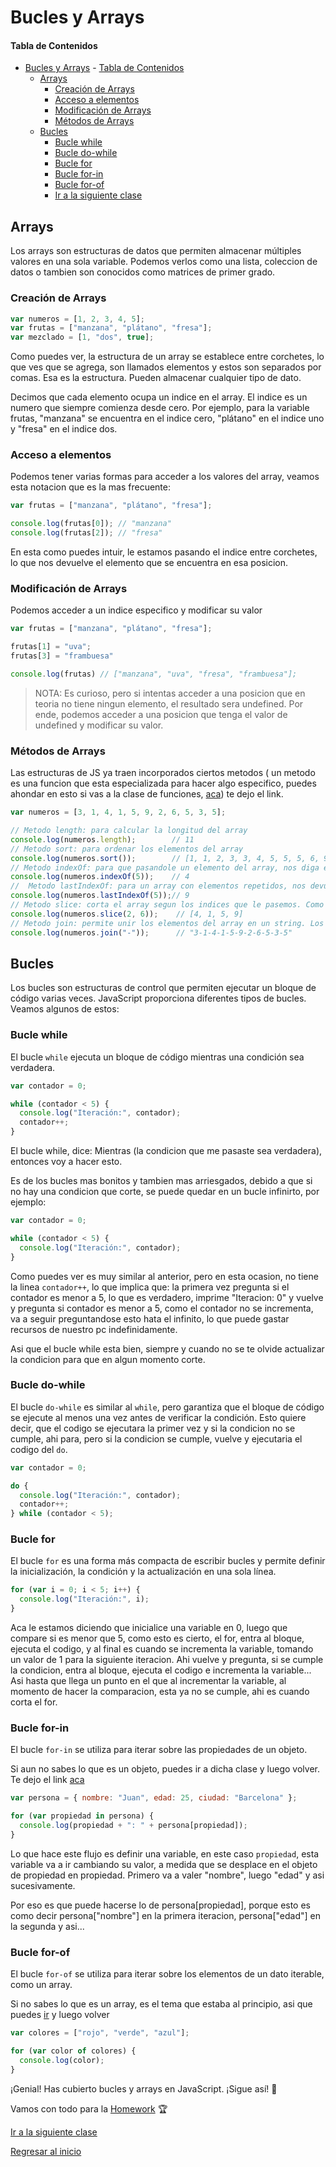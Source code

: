 <a id="top"></a>

# Bucles y Arrays

#### Tabla de Contenidos
- [Bucles y Arrays](#bucles-y-arrays)
      - [Tabla de Contenidos](#tabla-de-contenidos)
  - [Arrays](#arrays)
    - [Creación de Arrays](#creación-de-arrays)
    - [Acceso a elementos](#acceso-a-elementos)
    - [Modificación de Arrays](#modificación-de-arrays)
    - [Métodos de Arrays](#métodos-de-arrays)
  - [Bucles](#bucles)
    - [Bucle while](#bucle-while)
    - [Bucle do-while](#bucle-do-while)
    - [Bucle for](#bucle-for)
    - [Bucle for-in](#bucle-for-in)
    - [Bucle for-of](#bucle-for-of)
    - [Ir a la siguiente clase](../funciones_y_metodos/readme.md)

## Arrays

Los arrays son estructuras de datos que permiten almacenar múltiples valores en una sola variable. Podemos verlos como una lista, coleccion de datos o tambien son conocidos como matrices de primer grado.

### Creación de Arrays

```javascript
var numeros = [1, 2, 3, 4, 5];
var frutas = ["manzana", "plátano", "fresa"];
var mezclado = [1, "dos", true];
```
Como puedes ver, la estructura de un array se establece entre corchetes, lo que ves que se agrega, son llamados elementos y estos son separados por comas. Esa es la estructura. Pueden almacenar cualquier tipo de dato.

Decimos que cada elemento ocupa un indice en el array. El indice es un numero que siempre comienza desde cero.
Por ejemplo, para la variable frutas, "manzana" se encuentra en el indice cero, "plátano" en el indice uno y "fresa" en el indice dos.

### Acceso a elementos

Podemos tener varias formas para acceder a los valores del array, veamos esta notacion que es la mas frecuente:

```javascript
var frutas = ["manzana", "plátano", "fresa"];

console.log(frutas[0]); // "manzana"
console.log(frutas[2]); // "fresa"
```

En esta como puedes intuir, le estamos pasando el indice entre corchetes, lo que nos devuelve el elemento que se encuentra en esa posicion.

### Modificación de Arrays

Podemos acceder a un indice especifico y modificar su valor

```javascript
var frutas = ["manzana", "plátano", "fresa"];

frutas[1] = "uva";
frutas[3] = "frambuesa"

console.log(frutas) // ["manzana", "uva", "fresa", "frambuesa"];
```

>NOTA: Es curioso, pero si intentas acceder a una posicion que en teoria no tiene ningun elemento, el resultado sera undefined. Por ende, podemos acceder a una posicion que tenga el valor de undefined y modificar su valor.

### Métodos de Arrays

Las estructuras de JS ya traen incorporados ciertos metodos ( un metodo es una funcion que esta especializada para hacer algo especifico, puedes ahondar en esto si vas a la clase de funciones, [aca](../funciones_y_metodos/readme.md)) te dejo el link.

```javascript
var numeros = [3, 1, 4, 1, 5, 9, 2, 6, 5, 3, 5];

// Metodo length: para calcular la longitud del array
console.log(numeros.length);        // 11
// Metodo sort: para ordenar los elementos del array
console.log(numeros.sort());        // [1, 1, 2, 3, 3, 4, 5, 5, 5, 6, 9]
// Metodo indexOf: para que pasandole un elemento del array, nos diga en que indice esta. Si el elemento no esta en el array, devuelve -1.
console.log(numeros.indexOf(5));    // 4
//  Metodo lastIndexOf: para un array con elementos repetidos, nos devuelve el index del ultimo elemento.
console.log(numeros.lastIndexOf(5));// 9
// Metodo slice: corta el array segun los indices que le pasemos. Como si de un rango se tratase. No se trae al elemento del ultimo indice.
console.log(numeros.slice(2, 6));    // [4, 1, 5, 9]
// Metodo join: permite unir los elementos del array en un string. Los pega con la condicion que le pasemos entre comillas
console.log(numeros.join("-"));      // "3-1-4-1-5-9-2-6-5-3-5"
```

## Bucles

Los bucles son estructuras de control que permiten ejecutar un bloque de código varias veces. JavaScript proporciona diferentes tipos de bucles. Veamos algunos de estos:

### Bucle while

El bucle `while` ejecuta un bloque de código mientras una condición sea verdadera.

```javascript
var contador = 0;

while (contador < 5) {
  console.log("Iteración:", contador);
  contador++;
}
```
El bucle while, dice: Mientras (la condicion que me pasaste sea verdadera), entonces voy a hacer esto. 

Es de los bucles mas bonitos y tambien mas arriesgados, debido a que si no hay una condicion que corte, se puede quedar en un bucle infinirto, por ejemplo:

```javascript
var contador = 0;

while (contador < 5) {
  console.log("Iteración:", contador);
}
```

Como puedes ver es muy similar al anterior, pero en esta ocasion, no tiene la linea `contador++`, lo que implica que: la primera vez pregunta si el contador es menor a 5, lo que es verdadero, imprime "Iteracion: 0" y vuelve y pregunta si contador es menor a 5, como el contador no se incrementa, va a seguir preguntandose esto hata el infinito, lo que puede gastar recursos de nuestro pc indefinidamente. 

Asi que el bucle while esta bien, siempre y cuando no se te olvide actualizar la condicion para que en algun momento corte.

### Bucle do-while

El bucle `do-while` es similar al `while`, pero garantiza que el bloque de código se ejecute al menos una vez antes de verificar la condición. Esto quiere decir, que el codigo se ejecutara la primer vez y si la condicion no se cumple, ahi para, pero si la condicion se cumple, vuelve y ejecutaria el codigo del `do`.

```javascript
var contador = 0;

do {
  console.log("Iteración:", contador);
  contador++;
} while (contador < 5);
```

### Bucle for

El bucle `for` es una forma más compacta de escribir bucles y permite definir la inicialización, la condición y la actualización en una sola línea.

```javascript
for (var i = 0; i < 5; i++) {
  console.log("Iteración:", i);
}
```

Aca le estamos diciendo que inicialice una variable en 0, luego que compare si es menor que 5, como esto es cierto, el for, entra al bloque, ejecuta el codigo, y al final es cuando se incrementa la variable, tomando un valor de 1 para la siguiente iteracion. Ahi vuelve y pregunta, si se cumple la condicion, entra al bloque, ejecuta el codigo e incrementa la variable... Asi hasta que llega un punto en el que al incrementar la variable, al momento de hacer la comparacion, esta ya no se cumple, ahi es cuando corta el for.

### Bucle for-in

El bucle `for-in` se utiliza para iterar sobre las propiedades de un objeto.

Si aun no sabes lo que es un objeto, puedes ir a dicha clase y luego volver. Te dejo el link [aca](../objetos/readme.md)

```javascript
var persona = { nombre: "Juan", edad: 25, ciudad: "Barcelona" };

for (var propiedad in persona) {
  console.log(propiedad + ": " + persona[propiedad]);
}
```

Lo que hace este flujo es definir una variable, en este caso `propiedad`, esta variable va a ir cambiando su valor, a medida que se desplace en el objeto de propiedad en propiedad. Primero va a valer "nombre", luego "edad" y asi sucesivamente.

Por eso es que puede hacerse lo de persona[propiedad], porque esto es como decir persona["nombre"] en la primera iteracion, persona["edad"] en la segunda y asi...

### Bucle for-of

El bucle `for-of` se utiliza para iterar sobre los elementos de un dato iterable, como un array.

Si no sabes lo que es un array, es el tema que estaba al principio, asi que puedes [ir](#arrays) y luego volver

```javascript
var colores = ["rojo", "verde", "azul"];

for (var color of colores) {
  console.log(color);
}
```

¡Genial! Has cubierto bucles y arrays en JavaScript. ¡Sigue así! 🚀

Vamos con todo para la [Homework](./homework.js) 🏆

[Ir a la siguiente clase](../funciones_y_metodos/readme.md)

[Regresar al inicio](#top)

</br>